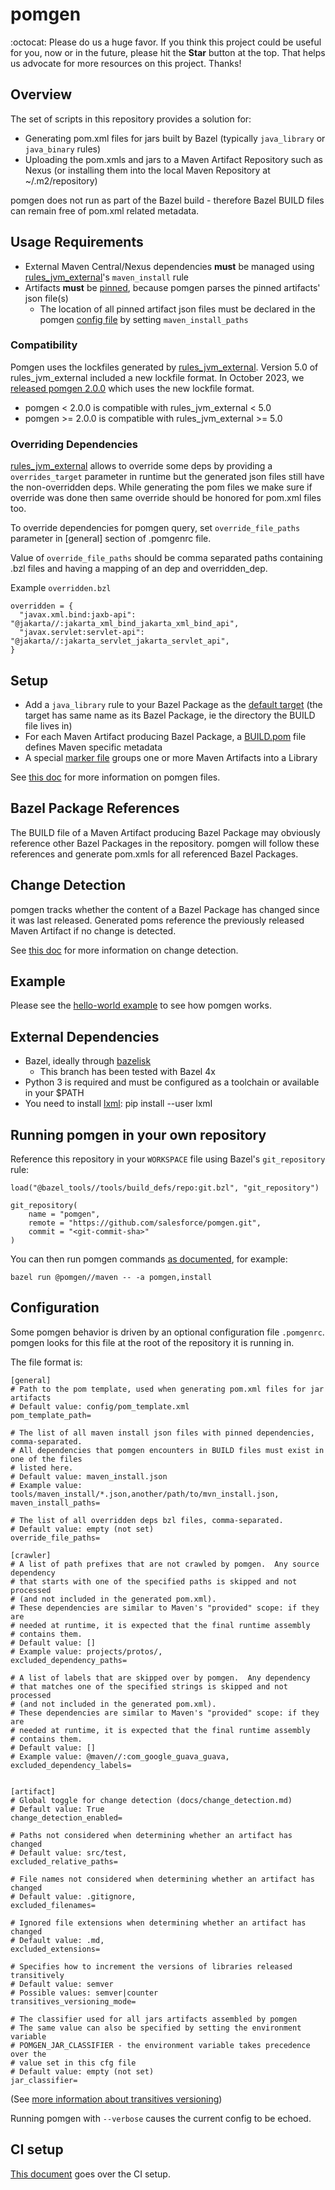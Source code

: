 # pomgen

:octocat: Please do us a huge favor. If you think this project could be useful for you, now or in the future, please hit the **Star** button at the top. That helps us advocate for more resources on this project. Thanks!


## Overview

The set of scripts in this repository provides a solution for:
 - Generating pom.xml files for jars built by Bazel (typically ```java_library``` or ```java_binary``` rules)
 - Uploading the pom.xmls and jars to a Maven Artifact Repository such as Nexus (or installing them into the local Maven Repository at ~/.m2/repository)

pomgen does not run as part of the Bazel build - therefore Bazel BUILD files can remain free of pom.xml related metadata.


## Usage Requirements

- External Maven Central/Nexus dependencies **must** be managed using [rules_jvm_external](https://github.com/bazelbuild/rules_jvm_external)'s `maven_install` rule
- Artifacts **must** be [pinned](https://github.com/bazelbuild/rules_jvm_external#pinning-artifacts-and-integration-with-bazels-downloader), because pomgen parses the pinned artifacts' json file(s)
  - The location of all pinned artifact json files must be declared in the pomgen [config file](#configuration) by setting `maven_install_paths`


### Compatibility

Pomgen uses the lockfiles generated by [rules_jvm_external](https://github.com/bazelbuild/rules_jvm_external). Version 5.0 of rules_jvm_external included a new lockfile format. In October 2023, we [released pomgen 2.0.0](https://github.com/salesforce/pomgen/releases/tag/2.0.0) which uses the new lockfile format.

- pomgen < 2.0.0 is compatible with rules_jvm_external < 5.0
- pomgen >= 2.0.0 is compatible with rules_jvm_external >= 5.0


### Overriding Dependencies

[rules_jvm_external](https://github.com/bazelbuild/rules_jvm_external#overriding-generated-targets) allows to override some deps by providing a `overrides_target` parameter in runtime but the generated json files still have the non-overridden deps. While generating the pom files we make sure if override was done then same override should be honored for pom.xml files too.

To override dependencies for pomgen query, set `override_file_paths` parameter in [general] section of .pomgenrc file.

Value of `override_file_paths` should be comma separated paths containing .bzl files and having a mapping of an dep and overridden_dep.

Example `overridden.bzl`

```
overridden = {
  "javax.xml.bind:jaxb-api": "@jakarta//:jakarta_xml_bind_jakarta_xml_bind_api",
  "javax.servlet:servlet-api": "@jakarta//:jakarta_servlet_jakarta_servlet_api",
}
```


## Setup

 - Add a `java_library` rule to your Bazel Package as the [default target](https://bazel.build/concepts/labels) (the target has same name as its Bazel Package, ie the directory the BUILD file lives in)
 - For each Maven Artifact producing Bazel Package, a [BUILD.pom](examples/hello-world/healthyfoods/fruit-api/MVN-INF/BUILD.pom) file defines Maven specific metadata
 - A special [marker file](examples/hello-world/healthyfoods/MVN-INF/LIBRARY.root) groups one or more Maven Artifacts into a Library

See [this doc](docs/mdfiles.md) for more information on pomgen files.


## Bazel Package References

The BUILD file of a Maven Artifact producing Bazel Package may obviously reference other Bazel Packages in the repository. pomgen will follow these references and generate pom.xmls for all referenced Bazel Packages. 


## Change Detection

pomgen tracks whether the content of a Bazel Package has changed since it was last released. Generated poms reference the previously released Maven Artifact if no change is detected.

See [this doc](docs/change_detection.md) for more information on change detection.


## Example

Please see the [hello-world example](examples/hello-world/README.md) to see how pomgen works.

## External Dependencies

- Bazel, ideally through [bazelisk](https://github.com/bazelbuild/bazelisk)
    - This branch has been tested with Bazel 4x
- Python 3 is required and must be configured as a toolchain or available in your $PATH
- You need to install [lxml](https://lxml.de): pip install --user lxml


## Running pomgen in your own repository

Reference this repository in your `WORKSPACE` file using Bazel's `git_repository` rule:

```
load("@bazel_tools//tools/build_defs/repo:git.bzl", "git_repository")

git_repository(
    name = "pomgen",
    remote = "https://github.com/salesforce/pomgen.git",
    commit = "<git-commit-sha>"
)
```

You can then run pomgen commands [as documented](examples/hello-world/README.md#before-running-pomgen), for example:

```
bazel run @pomgen//maven -- -a pomgen,install
```


## Configuration

Some pomgen behavior is driven by an optional configuration file `.pomgenrc`. pomgen looks for this file at the root of the repository it is running in.

The file format is:

```
[general]
# Path to the pom template, used when generating pom.xml files for jar artifacts
# Default value: config/pom_template.xml
pom_template_path=

# The list of all maven install json files with pinned dependencies, comma-separated. 
# All dependencies that pomgen encounters in BUILD files must exist in one of the files
# listed here.
# Default value: maven_install.json
# Example value: tools/maven_install/*.json,another/path/to/mvn_install.json,
maven_install_paths=

# The list of all overridden deps bzl files, comma-separated.
# Default value: empty (not set)
override_file_paths=

[crawler]
# A list of path prefixes that are not crawled by pomgen.  Any source dependency
# that starts with one of the specified paths is skipped and not processed
# (and not included in the generated pom.xml).
# These dependencies are similar to Maven's "provided" scope: if they are
# needed at runtime, it is expected that the final runtime assembly
# contains them.
# Default value: []
# Example value: projects/protos/,
excluded_dependency_paths=

# A list of labels that are skipped over by pomgen.  Any dependency
# that matches one of the specified strings is skipped and not processed
# (and not included in the generated pom.xml).
# These dependencies are similar to Maven's "provided" scope: if they are
# needed at runtime, it is expected that the final runtime assembly
# contains them.
# Default value: []
# Example value: @maven//:com_google_guava_guava,
excluded_dependency_labels=


[artifact]
# Global toggle for change detection (docs/change_detection.md)
# Default value: True
change_detection_enabled=

# Paths not considered when determining whether an artifact has changed
# Default value: src/test,
excluded_relative_paths=

# File names not considered when determining whether an artifact has changed
# Default value: .gitignore,
excluded_filenames=

# Ignored file extensions when determining whether an artifact has changed
# Default value: .md,
excluded_extensions=

# Specifies how to increment the versions of libraries released transitively
# Default value: semver
# Possible values: semver|counter
transitives_versioning_mode=

# The classifier used for all jars artifacts assembled by pomgen
# The same value can also be specified by setting the environment variable
# POMGEN_JAR_CLASSIFIER - the environment variable takes precedence over the
# value set in this cfg file
# Default value: empty (not set)
jar_classifier=
```

(See [more information about transitives versioning](docs/ci.md#using-a-different-version-increment-mode-for-transitives))

Running pomgen with `--verbose` causes the current config to be echoed.

## CI setup

[This document](docs/ci.md) goes over the CI setup.
